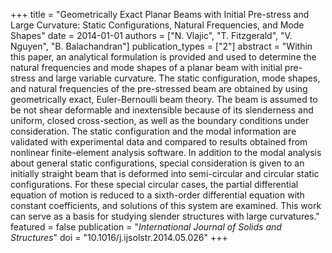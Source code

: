 +++
title = "Geometrically Exact Planar Beams with Initial Pre-stress and Large Curvature: Static Configurations, Natural Frequencies, and Mode Shapes"
date = 2014-01-01
authors = ["N. Vlajic", "T. Fitzgerald", "V. Nguyen", "B. Balachandran"]
publication_types = ["2"]
abstract = "Within this paper, an analytical formulation is provided and used to determine the natural frequencies and mode shapes of a planar beam with initial pre-stress and large variable curvature. The static configuration, mode shapes, and natural frequencies of the pre-stressed beam are obtained by using geometrically exact, Euler-Bernoulli beam theory. The beam is assumed to be not shear deformable and inextensible because of its slenderness and uniform, closed cross-section, as well as the boundary conditions under consideration. The static configuration and the modal information are validated with experimental data and compared to results obtained from nonlinear finite-element analysis software. In addition to the modal analysis about general static configurations, special consideration is given to an initially straight beam that is deformed into semi-circular and circular static configurations. For these special circular cases, the partial differential equation of motion is reduced to a sixth-order differential equation with constant coefficients, and solutions of this system are examined. This work can serve as a basis for studying slender structures with large curvatures."
featured = false
publication = "*International Journal of Solids and Structures*"
doi = "10.1016/j.ijsolstr.2014.05.026"
+++
